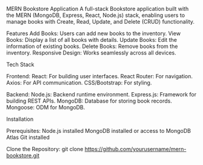 MERN Bookstore Application
A full-stack Bookstore application built with the MERN (MongoDB, Express, React, Node.js) stack, enabling users to manage books with Create, Read, Update, and Delete (CRUD) functionality.

Features
Add Books: Users can add new books to the inventory.
View Books: Display a list of all books with details.
Update Books: Edit the information of existing books.
Delete Books: Remove books from the inventory.
Responsive Design: Works seamlessly across all devices.

Tech Stack

Frontend:
React: For building user interfaces.
React Router: For navigation.
Axios: For API communication.
CSS/Bootstrap: For styling.

Backend:
Node.js: Backend runtime environment.
Express.js: Framework for building REST APIs.
MongoDB: Database for storing book records.
Mongoose: ODM for MongoDB.

Installation

Prerequisites:
Node.js installed
MongoDB installed or access to MongoDB Atlas
Git installed

Clone the Repository:
git clone https://github.com/yourusername/mern-bookstore.git
